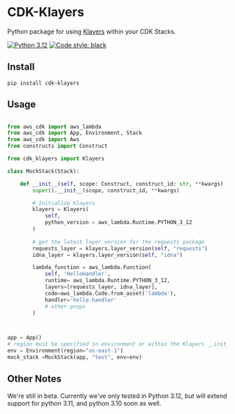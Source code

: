 # CDK-Klayers

Python package for using [Klayers](https://github.com/keithrozario/Klayers) within your CDK Stacks.

 [![Python 3.12](https://img.shields.io/badge/python-3.12-green?style=for-the-badge)](https://www.python.org/downloads/release/python-3120/)  [![Code style: black](https://img.shields.io/badge/code%20style-black-000000?style=for-the-badge)](https://github.com/psf/black)

## Install

    pip install cdk-klayers

## Usage

```python

from aws_cdk import aws_lambda
from aws_cdk import App, Environment, Stack
from aws_cdk import Aws
from constructs import Construct

from cdk_klayers import Klayers

class MockStack(Stack):

    def __init__(self, scope: Construct, construct_id: str, **kwargs) -> None:
        super().__init__(scope, construct_id, **kwargs)

        # Initialize Klayers 
        klayers = Klayers(
            self,
            python_version = aws_lambda.Runtime.PYTHON_3_12
        )
    
        # get the latest layer version for the requests package
        requests_layer = klayers.layer_version(self, "requests")
        idna_layer = klayers.layer_version(self, "idna")

        lambda_function = aws_lambda.Function(
            self, 'HelloHandler',
            runtime= aws_lambda.Runtime.PYTHON_3_12,
            layers=[requests_layer, idna_layer],
            code=aws_lambda.Code.from_asset('lambda'),
            handler='hello.handler'
            # other props
        )



app = App()
# region must be specified in environment or within the Klayers __init__
env = Environment(region="us-east-1")
mock_stack =MockStack(app, "test", env=env)
```

## Other Notes

We're still in beta. Currently we've only tested in Python 3.12, but will extend support for python 3.11, and python 3.10 soon as well.